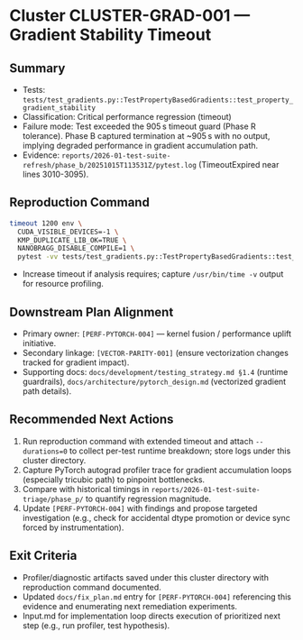 # Cluster CLUSTER-GRAD-001 — Gradient Stability Timeout

## Summary
- Tests: `tests/test_gradients.py::TestPropertyBasedGradients::test_property_gradient_stability`
- Classification: Critical performance regression (timeout)
- Failure mode: Test exceeded the 905 s timeout guard (Phase R tolerance). Phase B captured termination at ~905 s with no output, implying degraded performance in gradient accumulation path.
- Evidence: `reports/2026-01-test-suite-refresh/phase_b/20251015T113531Z/pytest.log` (TimeoutExpired near lines 3010-3095).

## Reproduction Command
```bash
timeout 1200 env \
  CUDA_VISIBLE_DEVICES=-1 \
  KMP_DUPLICATE_LIB_OK=TRUE \
  NANOBRAGG_DISABLE_COMPILE=1 \
  pytest -vv tests/test_gradients.py::TestPropertyBasedGradients::test_property_gradient_stability
```
- Increase timeout if analysis requires; capture `/usr/bin/time -v` output for resource profiling.

## Downstream Plan Alignment
- Primary owner: `[PERF-PYTORCH-004]` — kernel fusion / performance uplift initiative.
- Secondary linkage: `[VECTOR-PARITY-001]` (ensure vectorization changes tracked for gradient impact).
- Supporting docs: `docs/development/testing_strategy.md §1.4` (runtime guardrails), `docs/architecture/pytorch_design.md` (vectorized gradient path details).

## Recommended Next Actions
1. Run reproduction command with extended timeout and attach `--durations=0` to collect per-test runtime breakdown; store logs under this cluster directory.
2. Capture PyTorch autograd profiler trace for gradient accumulation loops (especially tricubic path) to pinpoint bottlenecks.
3. Compare with historical timings in `reports/2026-01-test-suite-triage/phase_p/` to quantify regression magnitude.
4. Update `[PERF-PYTORCH-004]` with findings and propose targeted investigation (e.g., check for accidental dtype promotion or device sync forced by instrumentation).

## Exit Criteria
- Profiler/diagnostic artifacts saved under this cluster directory with reproduction command documented.
- Updated `docs/fix_plan.md` entry for `[PERF-PYTORCH-004]` referencing this evidence and enumerating next remediation experiments.
- Input.md for implementation loop directs execution of prioritized next step (e.g., run profiler, test hypothesis).
